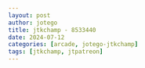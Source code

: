 ```yaml
---
layout: post
author: jotego
title: jtkchamp - 8533440
date: 2024-07-12
categories: [arcade, jotego-jtkchamp]
tags: [jtkchamp, jtpatreon]
---
```


